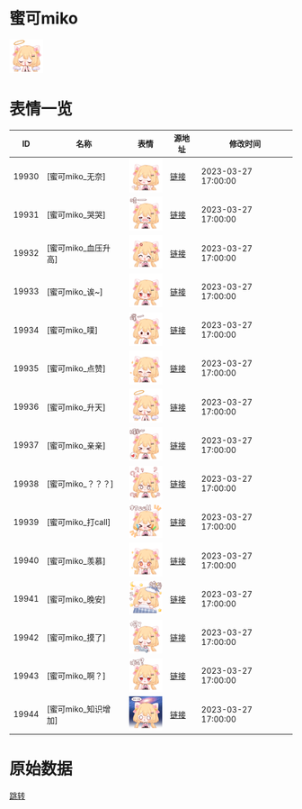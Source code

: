 # 蜜可miko

<img src="./cover.png" height="60" alt="cover" />

# 表情一览

|ID|名称|表情|源地址|修改时间|
|----|----|----|----|----|
|19930|[蜜可miko_无奈]|<img src="./pic/019930_%5B蜜可miko_无奈%5D.png" height="60" alt="无奈"/>|[链接](https://i0.hdslb.com/bfs/garb/9692f45a9efe412948d117a99fe6928167c38cce.png)|2023-03-27 17:00:00|
|19931|[蜜可miko_哭哭]|<img src="./pic/019931_%5B蜜可miko_哭哭%5D.png" height="60" alt="哭哭"/>|[链接](https://i0.hdslb.com/bfs/garb/ce38dff29f8728862ba1e3830b528672b51dc712.png)|2023-03-27 17:00:00|
|19932|[蜜可miko_血压升高]|<img src="./pic/019932_%5B蜜可miko_血压升高%5D.png" height="60" alt="血压升高"/>|[链接](https://i0.hdslb.com/bfs/garb/8d02289f5da53853c334121f20516eeee56b4036.png)|2023-03-27 17:00:00|
|19933|[蜜可miko_诶~]|<img src="./pic/019933_%5B蜜可miko_诶~%5D.png" height="60" alt="诶~"/>|[链接](https://i0.hdslb.com/bfs/garb/c827ce3f41b196bdf8c21017241a3b1610106dbb.png)|2023-03-27 17:00:00|
|19934|[蜜可miko_噗]|<img src="./pic/019934_%5B蜜可miko_噗%5D.png" height="60" alt="噗"/>|[链接](https://i0.hdslb.com/bfs/garb/4a775a00d5cb755e10950f390f5d6e0f8f7a3f5d.png)|2023-03-27 17:00:00|
|19935|[蜜可miko_点赞]|<img src="./pic/019935_%5B蜜可miko_点赞%5D.png" height="60" alt="点赞"/>|[链接](https://i0.hdslb.com/bfs/garb/13a8472abcdca482d931e94147726284f09ef9ee.png)|2023-03-27 17:00:00|
|19936|[蜜可miko_升天]|<img src="./pic/019936_%5B蜜可miko_升天%5D.png" height="60" alt="升天"/>|[链接](https://i0.hdslb.com/bfs/garb/3f941b6741ace8592c4746fa9df81222799fb3fe.png)|2023-03-27 17:00:00|
|19937|[蜜可miko_亲亲]|<img src="./pic/019937_%5B蜜可miko_亲亲%5D.png" height="60" alt="亲亲"/>|[链接](https://i0.hdslb.com/bfs/garb/759c6c7d009df88cb15bd446a463423e1cfcc740.png)|2023-03-27 17:00:00|
|19938|[蜜可miko_？？？]|<img src="./pic/019938_%5B蜜可miko_？？？%5D.png" height="60" alt="？？？"/>|[链接](https://i0.hdslb.com/bfs/garb/ea5ca3ae4b578f6825f9e88f96a90662d57be6a5.png)|2023-03-27 17:00:00|
|19939|[蜜可miko_打call]|<img src="./pic/019939_%5B蜜可miko_打call%5D.png" height="60" alt="打call"/>|[链接](https://i0.hdslb.com/bfs/garb/2b187175d2193ecedfa5e741430edb3289a64c39.png)|2023-03-27 17:00:00|
|19940|[蜜可miko_羡慕]|<img src="./pic/019940_%5B蜜可miko_羡慕%5D.png" height="60" alt="羡慕"/>|[链接](https://i0.hdslb.com/bfs/garb/eb8cd876abdd47d10c6ebf7d50b70db0b103e196.png)|2023-03-27 17:00:00|
|19941|[蜜可miko_晚安]|<img src="./pic/019941_%5B蜜可miko_晚安%5D.png" height="60" alt="晚安"/>|[链接](https://i0.hdslb.com/bfs/garb/19ce2827975853f47589df3c347193b2b2228d63.png)|2023-03-27 17:00:00|
|19942|[蜜可miko_摸了]|<img src="./pic/019942_%5B蜜可miko_摸了%5D.png" height="60" alt="摸了"/>|[链接](https://i0.hdslb.com/bfs/garb/9042543d1a700d028612df18a89b98b0daa53864.png)|2023-03-27 17:00:00|
|19943|[蜜可miko_啊？]|<img src="./pic/019943_%5B蜜可miko_啊？%5D.png" height="60" alt="啊？"/>|[链接](https://i0.hdslb.com/bfs/garb/5e347165f71ac5247e2a44d05f8ccd029604203c.png)|2023-03-27 17:00:00|
|19944|[蜜可miko_知识增加]|<img src="./pic/019944_%5B蜜可miko_知识增加%5D.png" height="60" alt="知识增加"/>|[链接](https://i0.hdslb.com/bfs/garb/718f7e4da6af561195eda40112f98d6505be7fd5.png)|2023-03-27 17:00:00|

# 原始数据

[跳转](./raw.json)

